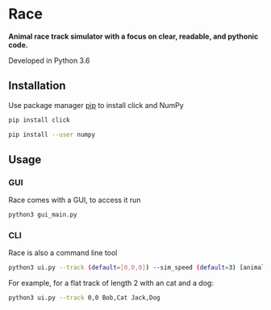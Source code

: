 # Race

**Animal race track simulator with a focus on clear, readable, and pythonic code.**

Developed in Python 3.6

## Installation

Use package manager [pip](https://pip.pypa.io/en/stable/) to install click and NumPy

```bash
pip install click

pip install --user numpy
```

## Usage
### GUI
Race comes with a GUI, to access it run
```bash
python3 gui_main.py
```   
### CLI
Race is also a command line tool
```bash
python3 ui.py --track (default=[0,0,0]) --sim_speed (default=3) [animals]
```

For example, for a flat track of length 2 with an cat and a dog:

```bash
python3 ui.py --track 0,0 Bob,Cat Jack,Dog
```